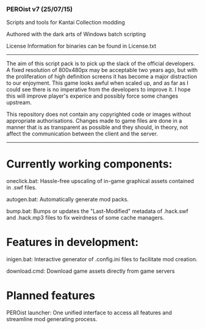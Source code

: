 ### PEROist v7 (25/07/15)
Scripts and tools for Kantai Collection modding

Authored with the dark arts of Windows batch scripting

License Information for binaries can be found in License.txt

----

The aim of this script pack is to pick up the slack of the official developers. A fixed resolution of 800x480px may be acceptable two years ago, but with the proliferation of high definition screens it has become a major distraction to our enjoyment. This game looks awful when scaled up, and as far as I could see there is no imperative from the developers to improve it. I hope this will improve player's experice and possibly force some changes upstream. 

This repository does not contain any copyrighted code or images without appropriate authorisations. Changes made to game files are done in a manner that is as transparent as possible and they should, in theory, not affect the communication between the client and the server.

----

# Currently working components:

oneclick.bat: Hassle-free upscaling of in-game graphical assets contained in .swf files. 

autogen.bat: Automatically generate mod packs. 

bump.bat: Bumps or updates the "Last-Modified" metadata of .hack.swf and .hack.mp3 files to fix weirdness of some cache managers. 

# Features in development:

inigen.bat: Interactive generator of .config.ini files to facilitate mod creation. 

download.cmd: Download game assets directly from game servers

# Planned features

PEROist launcher: One unified interface to access all features and streamline mod generating process. 

